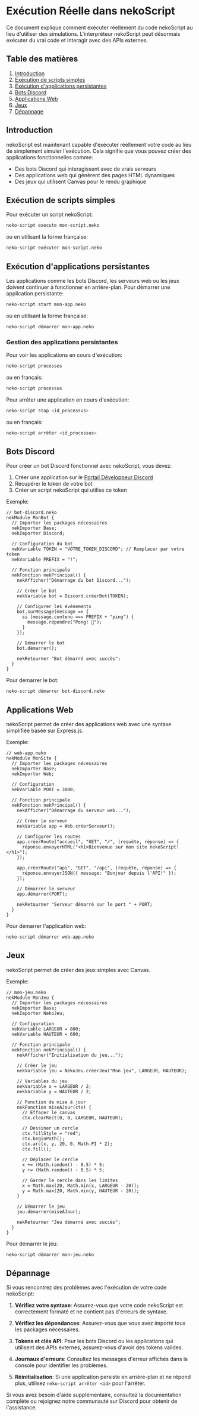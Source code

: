 # Exécution Réelle dans nekoScript

Ce document explique comment exécuter réellement du code nekoScript au lieu d'utiliser des simulations. L'interpréteur nekoScript peut désormais exécuter du vrai code et interagir avec des APIs externes.

## Table des matières

1. [Introduction](#introduction)
2. [Exécution de scripts simples](#exécution-de-scripts-simples)
3. [Exécution d'applications persistantes](#exécution-dapplications-persistantes)
4. [Bots Discord](#bots-discord)
5. [Applications Web](#applications-web)
6. [Jeux](#jeux)
7. [Dépannage](#dépannage)

## Introduction

nekoScript est maintenant capable d'exécuter réellement votre code au lieu de simplement simuler l'exécution. Cela signifie que vous pouvez créer des applications fonctionnelles comme:

- Des bots Discord qui interagissent avec de vrais serveurs
- Des applications web qui génèrent des pages HTML dynamiques
- Des jeux qui utilisent Canvas pour le rendu graphique

## Exécution de scripts simples

Pour exécuter un script nekoScript:

```bash
neko-script execute mon-script.neko
```

ou en utilisant la forme française:

```bash
neko-script exécuter mon-script.neko
```

## Exécution d'applications persistantes

Les applications comme les bots Discord, les serveurs web ou les jeux doivent continuer à fonctionner en arrière-plan. Pour démarrer une application persistante:

```bash
neko-script start mon-app.neko
```

ou en utilisant la forme française:

```bash
neko-script démarrer mon-app.neko
```

### Gestion des applications persistantes

Pour voir les applications en cours d'exécution:

```bash
neko-script processes
```

ou en français:

```bash
neko-script processus
```

Pour arrêter une application en cours d'exécution:

```bash
neko-script stop <id_processus>
```

ou en français:

```bash
neko-script arrêter <id_processus>
```

## Bots Discord

Pour créer un bot Discord fonctionnel avec nekoScript, vous devez:

1. Créer une application sur le [Portail Développeur Discord](https://discord.com/developers/applications)
2. Récupérer le token de votre bot
3. Créer un script nekoScript qui utilise ce token

Exemple:

```
// bot-discord.neko
nekModule MonBot {
  // Importer les packages nécessaires
  nekImporter Base;
  nekImporter Discord;
  
  // Configuration du bot
  nekVariable TOKEN = "VOTRE_TOKEN_DISCORD"; // Remplacer par votre token
  nekVariable PREFIX = "!";
  
  // Fonction principale
  nekFonction nekPrincipal() {
    nekAfficher("Démarrage du bot Discord...");
    
    // Créer le bot
    nekVariable bot = Discord.créerBot(TOKEN);
    
    // Configurer les événements
    bot.surMessage(message => {
      si (message.contenu === PREFIX + "ping") {
        message.répondre("Pong! 🏓");
      }
    });
    
    // Démarrer le bot
    bot.démarrer();
    
    nekRetourner "Bot démarré avec succès";
  }
}
```

Pour démarrer le bot:

```bash
neko-script démarrer bot-discord.neko
```

## Applications Web

nekoScript permet de créer des applications web avec une syntaxe simplifiée basée sur Express.js.

Exemple:

```
// web-app.neko
nekModule MonSite {
  // Importer les packages nécessaires
  nekImporter Base;
  nekImporter Web;
  
  // Configuration
  nekVariable PORT = 3000;
  
  // Fonction principale
  nekFonction nekPrincipal() {
    nekAfficher("Démarrage du serveur web...");
    
    // Créer le serveur
    nekVariable app = Web.créerServeur();
    
    // Configurer les routes
    app.créerRoute("accueil", "GET", "/", (requête, réponse) => {
      réponse.envoyerHTML("<h1>Bienvenue sur mon site nekoScript!</h1>");
    });
    
    app.créerRoute("api", "GET", "/api", (requête, réponse) => {
      réponse.envoyerJSON({ message: "Bonjour depuis l'API!" });
    });
    
    // Démarrer le serveur
    app.démarrer(PORT);
    
    nekRetourner "Serveur démarré sur le port " + PORT;
  }
}
```

Pour démarrer l'application web:

```bash
neko-script démarrer web-app.neko
```

## Jeux

nekoScript permet de créer des jeux simples avec Canvas.

Exemple:

```
// mon-jeu.neko
nekModule MonJeu {
  // Importer les packages nécessaires
  nekImporter Base;
  nekImporter NekoJeu;
  
  // Configuration
  nekVariable LARGEUR = 800;
  nekVariable HAUTEUR = 600;
  
  // Fonction principale
  nekFonction nekPrincipal() {
    nekAfficher("Initialisation du jeu...");
    
    // Créer le jeu
    nekVariable jeu = NekoJeu.créerJeu("Mon jeu", LARGEUR, HAUTEUR);
    
    // Variables du jeu
    nekVariable x = LARGEUR / 2;
    nekVariable y = HAUTEUR / 2;
    
    // Fonction de mise à jour
    nekFonction miseAJour(ctx) {
      // Effacer le canvas
      ctx.clearRect(0, 0, LARGEUR, HAUTEUR);
      
      // Dessiner un cercle
      ctx.fillStyle = "red";
      ctx.beginPath();
      ctx.arc(x, y, 20, 0, Math.PI * 2);
      ctx.fill();
      
      // Déplacer le cercle
      x += (Math.random() - 0.5) * 5;
      y += (Math.random() - 0.5) * 5;
      
      // Garder le cercle dans les limites
      x = Math.max(20, Math.min(x, LARGEUR - 20));
      y = Math.max(20, Math.min(y, HAUTEUR - 20));
    }
    
    // Démarrer le jeu
    jeu.démarrer(miseAJour);
    
    nekRetourner "Jeu démarré avec succès";
  }
}
```

Pour démarrer le jeu:

```bash
neko-script démarrer mon-jeu.neko
```

## Dépannage

Si vous rencontrez des problèmes avec l'exécution de votre code nekoScript:

1. **Vérifiez votre syntaxe**: Assurez-vous que votre code nekoScript est correctement formaté et ne contient pas d'erreurs de syntaxe.

2. **Vérifiez les dépendances**: Assurez-vous que vous avez importé tous les packages nécessaires.

3. **Tokens et clés API**: Pour les bots Discord ou les applications qui utilisent des APIs externes, assurez-vous d'avoir des tokens valides.

4. **Journaux d'erreurs**: Consultez les messages d'erreur affichés dans la console pour identifier les problèmes.

5. **Réinitialisation**: Si une application persiste en arrière-plan et ne répond plus, utilisez `neko-script arrêter <id>` pour l'arrêter.

Si vous avez besoin d'aide supplémentaire, consultez la documentation complète ou rejoignez notre communauté sur Discord pour obtenir de l'assistance.